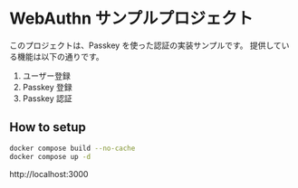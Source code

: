 # WebAuthn サンプルプロジェクト

このプロジェクトは、Passkey を使った認証の実装サンプルです。
提供している機能は以下の通りです。

1. ユーザー登録
2. Passkey 登録
3. Passkey 認証

## How to setup

```sh
docker compose build --no-cache
docker compose up -d
```

http://localhost:3000

